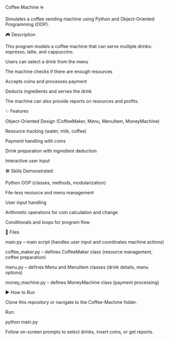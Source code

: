 Coffee Machine ☕

Simulates a coffee vending machine using Python and Object-Oriented Programming (OOP).

🎮 Description

This program models a coffee machine that can serve multiple drinks: espresso, latte, and cappuccino.

Users can select a drink from the menu

The machine checks if there are enough resources

Accepts coins and processes payment

Deducts ingredients and serves the drink

The machine can also provide reports on resources and profits.

✨ Features

Object-Oriented Design (CoffeeMaker, Menu, MenuItem, MoneyMachine)

Resource tracking (water, milk, coffee)

Payment handling with coins

Drink preparation with ingredient deduction

Interactive user input

🛠️ Skills Demonstrated

Python OOP (classes, methods, modularization)

File-less resource and menu management

User input handling

Arithmetic operations for coin calculation and change

Conditionals and loops for program flow

📂 Files

main.py – main script (handles user input and coordinates machine actions)

coffee_maker.py – defines CoffeeMaker class (resource management, coffee preparation)

menu.py – defines Menu and MenuItem classes (drink details, menu options)

money_machine.py – defines MoneyMachine class (payment processing)

▶️ How to Run

Clone this repository or navigate to the Coffee-Machine folder.

Run:

python main.py


Follow on-screen prompts to select drinks, insert coins, or get reports.